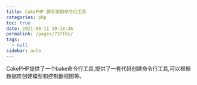 ```yaml
---
title: CakePHP 脚手架和命令行工具
categories: php
toc: true
date: 2021-08-11 19:18:36
permalink: /pages/737f8c/
tags: 
  - null
sidebar: auto
---
```


CakePHP提供了一个bake命令行工具,提供了一套代码创建命令行工具,可以根据数据库创建模型和控制器视图等。
